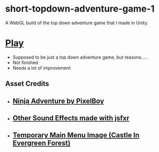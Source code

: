 # short-topdown-adventure-game-1
A WebGL build of the top down adventure game that I made in Unity.

# [Play](https://meowmeowzers.github.io/short-topdown-adventure-game-1/)

- Supposed to be just a top down adventure game, but reasons.....
- Not finished
- Needs a lot of improvement


## Asset Credits

  - ## [Ninja Adventure by PixelBoy](https://pixel-boy.itch.io/)
  - ## [Other Sound Effects made with jsfxr](https://sfxr.me/)
  - ## [Temporary Main Menu Image (Castle In Evergreen Forest)](https://www.reddit.com/r/PixelArt/comments/z09tza/castle_in_evergreen_forest/?utm_source=share&utm_medium=web2x&context=3)
